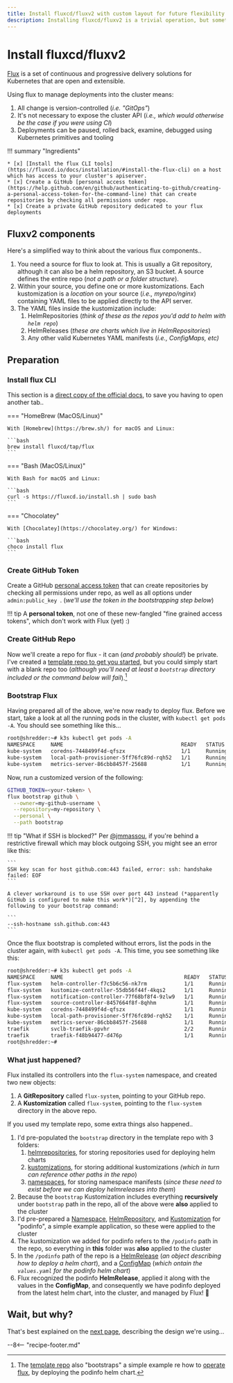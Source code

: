 ```yaml
---
title: Install fluxcd/fluxv2 with custom layout for future flexibility
description: Installing fluxcd/fluxv2 is a trivial operation, but sometimes the defaults are not conducive to future flexibility. This pages details a few tricks to ensure Flux can be easily managed / extended over time.
---
```


# Install fluxcd/fluxv2

[Flux](https://fluxcd.io/) is a set of continuous and progressive delivery solutions for Kubernetes that are open and extensible.

Using flux to manage deployments into the cluster means:

1. All change is version-controlled (*i.e. "GitOps"*)
2. It's not necessary to expose the cluster API (*i.e., which would otherwise be the case if you were using CI*)
3. Deployments can be paused, rolled back, examine, debugged using Kubernetes primitives and tooling

!!! summary "Ingredients"

    * [x] [Install the flux CLI tools](https://fluxcd.io/docs/installation/#install-the-flux-cli) on a host which has access to your cluster's apiserver.
    * [x] Create a GitHub [personal access token](https://help.github.com/en/github/authenticating-to-github/creating-a-personal-access-token-for-the-command-line) that can create repositories by checking all permissions under repo.
    * [x] Create a private GitHub repository dedicated to your flux deployments

## Fluxv2 components

Here's a simplified way to think about the various flux components..

1. You need a source for flux to look at. This is usually a Git repository, although it can also be a helm repository, an S3 bucket. A source defines the entire repo (*not a path or a folder structure*).
2. Within your source, you define one or more kustomizations. Each kustomization is a _location_ on your source (*i.e., myrepo/nginx*) containing YAML files to be applied directly to the API server.
3. The YAML files inside the kustomization include:
      1. HelmRepositories (*think of these as the repos you'd add to helm with `helm repo`*)
      2. HelmReleases (*these are charts which live in HelmRepositories*)
      3. Any other valid Kubernetes YAML manifests (*i.e., ConfigMaps, etc)*

## Preparation

### Install flux CLI

This section is a [direct copy of the official docs](https://fluxcd.io/docs/installation/#install-the-flux-cli), to save you having to open another tab..

=== "HomeBrew (MacOS/Linux)"

    With [Homebrew](https://brew.sh/) for macOS and Linux:
    
    ```bash
    brew install fluxcd/tap/flux
    ```

=== "Bash (MacOS/Linux)"

    With Bash for macOS and Linux:

    ```bash
    curl -s https://fluxcd.io/install.sh | sudo bash
    ```

=== "Chocolatey"

    With [Chocolatey](https://chocolatey.org/) for Windows:

    ```bash
    choco install flux
    ```

### Create GitHub Token

Create a GitHub [personal access token](https://github.com/settings/tokens) that can create repositories by checking all permissions under repo, as well as all options under `admin:public_key `. (*we'll use the token in the bootstrapping step below*)

!!! tip
    A **personal token**, not one of these new-fangled "fine grained access tokens", which don't work with Flux (yet) :)

### Create GitHub Repo

Now we'll create a repo for flux - it can (*and probably should!*) be private. I've created a [template repo to get you started](https://github.com/geek-cookbook/template-flux/generate), but you could simply start with a blank repo too (*although you'll need at least a `bootstrap` directory included or the command below will fail*).[^1]

### Bootstrap Flux

Having prepared all of the above, we're now ready to deploy flux. Before we start, take a look at all the running pods in the cluster, with `kubectl get pods -A`. You should see something like this...

```bash
root@shredder:~# k3s kubectl get pods -A
NAMESPACE     NAME                                      READY   STATUS    RESTARTS   AGE
kube-system   coredns-7448499f4d-qfszx                  1/1     Running   0          6m32s
kube-system   local-path-provisioner-5ff76fc89d-rqh52   1/1     Running   0          6m32s
kube-system   metrics-server-86cbb8457f-25688           1/1     Running   0          6m32s
```

Now, run a customized version of the following:

```bash
GITHUB_TOKEN=<your-token> \
flux bootstrap github \
  --owner=my-github-username \
  --repository=my-repository \
  --personal \
  --path bootstrap
```

!!! tip "What if SSH is blocked?"
    Per [@jmmassou](https://forum.funkypenguin.co.nz/t/install/1541/2?u=funkypenguin), if you're behind a restrictive firewall which may block outgoing SSH, you might see an error like this:

    ```
    SSH key scan for host github.com:443 failed, error: ssh: handshake failed: EOF
    ```

    A clever workaround is to use SSH over port 443 instead (*apparently GitHub is configured to make this work*)[^2], by appending the following to your bootstrap command:

    ```
    --ssh-hostname ssh.github.com:443
    ```

Once the flux bootstrap is completed without errors, list the pods in the cluster again, with `kubectl get pods -A`. This time, you see something like this:

```bash
root@shredder:~# k3s kubectl get pods -A
NAMESPACE     NAME                                       READY   STATUS    RESTARTS   AGE
flux-system   helm-controller-f7c5b6c56-nk7rm            1/1     Running   0          5m48s
flux-system   kustomize-controller-55db56f44f-4kqs2      1/1     Running   0          5m48s
flux-system   notification-controller-77f68bf8f4-9zlw9   1/1     Running   0          5m48s
flux-system   source-controller-8457664f8f-8qhhm         1/1     Running   0          5m48s
kube-system   coredns-7448499f4d-qfszx                   1/1     Running   0          15m
kube-system   local-path-provisioner-5ff76fc89d-rqh52    1/1     Running   0          15m
kube-system   metrics-server-86cbb8457f-25688            1/1     Running   0          15m
traefik       svclb-traefik-ppvhr                        2/2     Running   0          5m31s
traefik       traefik-f48b94477-d476p                    1/1     Running   0          5m31s
root@shredder:~#
```

### What just happened?

Flux installed its controllers into the `flux-system` namespace, and created two new objects:

1. A **GitRepository** called `flux-system`, pointing to your GitHub repo.
2. A **Kustomization** called `flux-system`, pointing to the `flux-system` directory in the above repo.

If you used my template repo, some extra things also happened..

1. I'd pre-populated the `bootstrap` directory in the template repo with 3 folders:
      1. [helmrepositories](https://github.com/geek-cookbook/template-flux/tree/main/bootstrap/helmrepositories), for storing repositories used for deploying helm charts
      2. [kustomizations](https://github.com/geek-cookbook/template-flux/tree/main/bootstrap/kustomizations), for storing additional kustomizations *(which in turn can reference other paths in the repo*)
      3. [namespaces](https://github.com/geek-cookbook/template-flux/tree/main/bootstrap/namespaces), for storing namespace manifests (*since these need to exist before we can deploy helmreleases into them*)
2. Because the `bootstrap` Kustomization includes everything **recursively** under `bootstrap` path in the repo, all of the above were **also** applied to the cluster
3. I'd pre-prepared a [Namespace](https://github.com/geek-cookbook/template-flux/blob/main/bootstrap/namespaces/namespace-podinfo.yaml), [HelmRepository](https://github.com/geek-cookbook/template-flux/blob/main/bootstrap/helmrepositories/helmrepository-podinfo.yaml), and [Kustomization](https://github.com/geek-cookbook/template-flux/blob/main/bootstrap/kustomizations/kustomization-podinfo.yaml) for "podinfo", a simple example application, so these were applied to the cluster
4. The kustomization we added for podinfo refers to the `/podinfo` path in the repo, so everything in **this** folder was **also** applied to the cluster
5. In the `/podinfo` path of the repo is a [HelmRelease](https://github.com/geek-cookbook/template-flux/blob/main/podinfo/helmrelease-podinfo.yaml) (*an object describing how to deploy a helm chart*), and a [ConfigMap](https://github.com/geek-cookbook/template-flux/blob/main/podinfo/configmap-podinfo-helm-chart-value-overrides.yaml) (*which ontain the `values.yaml` for the podinfo helm chart*)
6. Flux recognized the podinfo **HelmRelease**, applied it along with the values in the **ConfigMap**, and consequently we have podinfo deployed from the latest helm chart, into the cluster, and managed by Flux! 💪

## Wait, but why?

That's best explained on the [next page](/kubernetes/deployment/flux/design/), describing the design we're using...

--8<-- "recipe-footer.md"

[^1]: The [template repo](https://github.com/geek-cookbook/template-flux/) also "bootstraps" a simple example re how to [operate flux](/kubernetes/deployment/flux/operate/), by deploying the podinfo helm chart.
[^2]: TIL that GitHub listens for SSH on `ssh.github.com` on port 443!
